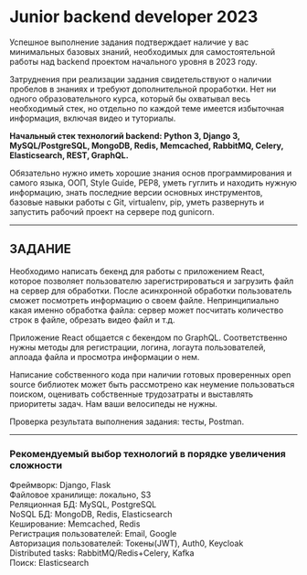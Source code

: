 # Junior backend developer 2023

Успешное выполнение задания подтверждает наличие у вас минимальных базовых знаний, необходимых для самостоятельной работы над backend проектом начального уровня в 2023 году.    

Затруднения при реализации задания свидетельствуют о наличии пробелов в знаниях и требуют дополнительной проработки. Нет ни одного образовательного курса, который бы охватывал весь необходимый стек, но отдельно по каждой теме имеется избыточная информация, включая видео и туториалы.  

**Начальный стек технологий backend: Python 3, Django 3, MySQL/PostgreSQL, MongoDB, Redis, Memcached, RabbitMQ, Celery, Elasticsearch, REST, GraphQL.**

Обязательно нужно иметь хорошие знания основ программирования и самого языка, ООП, Style Guide, PEP8, уметь гуглить и находить нужную информацию, знать последние версии основных инструментов, базовые навыки работы с Git, virtualenv, pip, уметь развернуть и запустить рабочий проект на сервере под gunicorn.  
***

## ЗАДАНИЕ

Необходимо написать бекенд для работы с приложением React, которое позволяет  пользователю зарегистрироваться и загрузить файл на сервер для обработки. После асинхронной обработки пользователь сможет посмотреть информацию о своем файле. Непринципиально какая именно обработка файла: сервер может посчитать количество строк в файле, обрезать видео файл и т.д.  

Приложение React общается с бекендом по GraphQL. Соответственно нужны методы для регистрации, логина, логаута пользователей, аплоада файла и просмотра информации о нем.  

Написание собственного кода при наличии готовых проверенных open source библиотек может быть рассмотрено как неумение пользоваться поиском, оценивать собственные трудозатраты и выставлять приоритеты задач. Нам ваши велосипеды не нужны.  

Проверка результата выполнения задания: тесты, Postman.  
***

### Рекомендуемый выбор технологий в порядке увеличения сложности

Фреймворк: Django, Flask  
Файловое хранилище: локально, S3  
Реляционная БД: MySQL, PostgreSQL  
NoSQL БД: MongoDB, Redis, Elasticsearch  
Кеширование: Memcached, Redis  
Регистрация пользователей: Email, Google  
Авторизация пользователей: Токены(JWT), Auth0, Keycloak  
Distributed tasks: RabbitMQ/Redis+Celery, Kafka  
Поиск: Elasticsearch